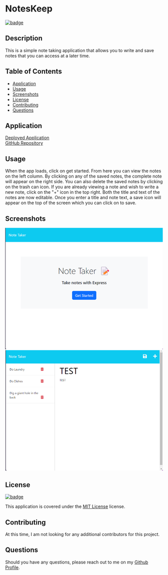 # NotesKeep

[![badge](https://img.shields.io/badge/license-MIT_License-purple)](https://choosealicense.com/licenses/mit)

## Description

This is a simple note taking application that allows you to write and save notes that you can access at a later time.
## Table of Contents

- [Application](#application)
- [Usage](#usage)
- [Screenshots](#screenshots)
- [License](#license)
- [Contributing](#contributing)
- [Questions](#questions)

## Application

[Deployed Application](https://limitless-depths-43205.herokuapp.com/)\
[GitHub Repository](https://github.com/hvansalisbury/noteskeep)

## Usage

When the app loads, click on get started. From here you can view the notes on the left column. By clicking on any of the saved notes, the complete note will appear on the right side. You can also delete the saved notes by clicking on the trash can icon. If you are already viewing a note and wish to write a new note, click on the "+" icon in the top right. Both the title and text of the notes are now editable. Once you enter a title and note text, a save icon will appear on the top of the screen which you can click on to save.


## Screenshots

![Landing Page](./images/noteskeeplanding.png)
![Notes Page](./images/noteskeepnotes.png)

## License

[![badge](https://img.shields.io/badge/license-MIT_License-purple)](https://choosealicense.com/licenses/mit)

This application is covered under the [MIT License](https://choosealicense.com/licenses/mit) license.

## Contributing

At this time, I am not looking for any additional contributors for this project.

## Questions

Should you have any questions, please reach out to me on my [Github Profile](https://github.com/hvansalisbury).
